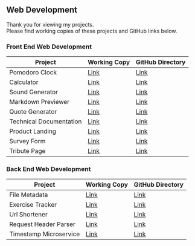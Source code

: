 ## Web Development
Thank you for viewing my projects.\
Please find working copies of these projects and GitHub links below.
### Front End Web Development

Project | Working Copy | GitHub Directory
-------------- | ------------- | ------------- 
Pomodoro Clock | [Link](https://alex-mobileapps.github.io/pomodoro-clock) | [Link](https://github.com/Alex-MobileApps/Web-Development/tree/master/FrontEnd/PomodoroClock)
Calculator | [Link](https://alex-mobileapps.github.io/calculator) | [Link](https://github.com/Alex-MobileApps/Web-Development/tree/master/FrontEnd/Calculator)
Sound Generator | [Link](https://alex-mobileapps.github.io/sound-generator) | [Link](https://github.com/Alex-MobileApps/Web-Development/tree/master/FrontEnd/SoundGenerator)
Markdown Previewer | [Link](https://alex-mobileapps.github.io/markdown-previewer) | [Link](https://github.com/Alex-MobileApps/Web-Development/tree/master/FrontEnd/MarkdownPreviewer)
Quote Generator | [Link](https://alex-mobileapps.github.io/quote-machine) | [Link](https://github.com/Alex-MobileApps/Web-Development/tree/master/FrontEnd/QuoteGenerator)
Technical Documentation | [Link](https://alex-mobileapps.github.io/technical-documentation) | [Link](https://github.com/Alex-MobileApps/Web-Development/tree/master/FrontEnd/TechnicalDocumentation)
Product Landing | [Link](https://alex-mobileapps.github.io/product-landing) | [Link](https://github.com/Alex-MobileApps/Web-Development/tree/master/FrontEnd/ProductLanding)
Survey Form | [Link](https://alex-mobileapps.github.io/survey-form) | [Link](https://github.com/Alex-MobileApps/Web-Development/tree/master/FrontEnd/SurveyForm)
Tribute Page | [Link](https://alex-mobileapps.github.io/tribute-page) | [Link](https://github.com/Alex-MobileApps/Web-Development/tree/master/FrontEnd/TributePage)

### Back End Web Development
Project | Working Copy | GitHub Directory
-------------- | ------------- | ------------- 
File Metadata | [Link](https://humorous-beryl-whitefish.glitch.me/) | [Link](https://github.com/Alex-MobileApps/Web-Development/tree/master/BackEnd/FileMetadata)
Exercise Tracker | [Link](https://stealth-hammerhead-mapusaurus.glitch.me/) | [Link](https://github.com/Alex-MobileApps/Web-Development/tree/master/BackEnd/ExerciseTracker)
Url Shortener | [Link](https://kaput-navy-crowd.glitch.me/) | [Link](https://github.com/Alex-MobileApps/Web-Development/tree/master/BackEnd/UrlShortener)
Request Header Parser | [Link](https://tricolor-fan-effect.glitch.me/) | [Link](https://github.com/Alex-MobileApps/Web-Development/tree/master/BackEnd/RequestHeaderParser)
Timestamp Microservice | [Link](https://relic-cerulean-marble.glitch.me/) | [Link](https://github.com/Alex-MobileApps/Web-Development/tree/master/BackEnd/TimestampMicroservice)
